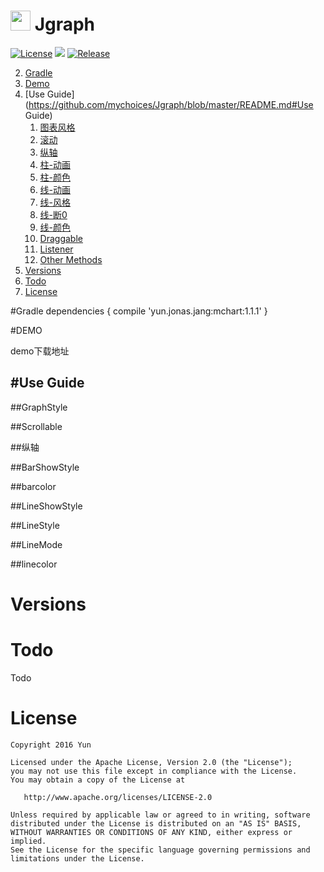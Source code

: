 # <img src="http://ww2.sinaimg.cn/large/005Xtdi2jw1f4v398j1v3j3074074t8w.jpg" width=32 /> Jgraph
[![License](https://img.shields.io/badge/license-Apache%202-green.svg?style=flat-square)](https://www.apache.org/licenses/LICENSE-2.0)
![](https://img.shields.io/badge/Jgraph-download-brightgreen.svg?style=flat-square)
[![Release](https://jitpack.io/v/org.bitbucket.User/Repo.svg?style=flat-square)](https://jitpack.io/#org.bitbucket.User/Repo)



2. [Gradle](https://github.com/mychoices/Jgraph/blob/master/README.md#gradle)
3. [Demo](https://github.com/mychoices/Jgraph/blob/master/README.md#demo)
4. [Use Guide](https://github.com/mychoices/Jgraph/blob/master/README.md#Use Guide)
    1. [图表风格](https://github.com/mychoices/Jgraph/blob/master/README.md#GraphStyle)
    2. [滚动](https://github.com/mychoices/Jgraph/blob/master/README.md#Scrollable)
    2. [纵轴](https://github.com/mychoices/Jgraph/blob/master/README.md#纵轴)
    3. [柱-动画](https://github.com/mychoices/Jgraph/blob/master/README.md#BarShowStyle)
    4. [柱-颜色](https://github.com/mychoices/Jgraph/blob/master/README.md#barcolor)
    4. [线-动画](https://github.com/mychoices/Jgraph/blob/master/README.md#LineShowStyle)
    4. [线-风格](https://github.com/mychoices/Jgraph/blob/master/README.md#LineStyle)
    5. [线-断0](https://github.com/mychoices/Jgraph/blob/master/README.md#LineMode)
    7. [线-颜色](https://github.com/mychoices/Jgraph/blob/master/README.md#linecolor)
    8. [Draggable](https://github.com/mychoices/Jgraph/blob/master/README.md#draggable)
    9. [Listener](https://github.com/mychoices/Jgraph/blob/master/README.md#listener)
    10. [Other Methods](https://github.com/mychoices/Jgraph/blob/master/README.md#other-methods)
5. [Versions](https://github.com/mychoices/Jgraph/blob/master/README.md#versions)
6. [Todo](https://github.com/mychoices/Jgraph/blob/master/README.md#todo)
7. [License](https://github.com/mychoices/Jgraph/blob/master/README.md#license)

#Gradle
	dependencies {
	    compile 'yun.jonas.jang:mchart:1.1.1'
	}

#DEMO

demo下载地址

#Use Guide
---


##GraphStyle

##Scrollable

##纵轴

##BarShowStyle

##barcolor


##LineShowStyle

##LineStyle

##LineMode

##linecolor


# Versions



# Todo
Todo

# License

    Copyright 2016 Yun

    Licensed under the Apache License, Version 2.0 (the "License");
    you may not use this file except in compliance with the License.
    You may obtain a copy of the License at

       http://www.apache.org/licenses/LICENSE-2.0

    Unless required by applicable law or agreed to in writing, software
    distributed under the License is distributed on an "AS IS" BASIS,
    WITHOUT WARRANTIES OR CONDITIONS OF ANY KIND, either express or implied.
    See the License for the specific language governing permissions and
    limitations under the License.
